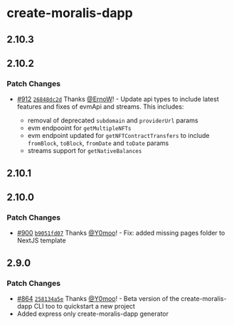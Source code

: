 # create-moralis-dapp

## 2.10.3

## 2.10.2

### Patch Changes

- [#912](https://github.com/MoralisWeb3/Moralis-JS-SDK/pull/912) [`26848dc2d`](https://github.com/MoralisWeb3/Moralis-JS-SDK/commit/26848dc2d5c836e3d2cbbc171b4b247d2222869b) Thanks [@ErnoW](https://github.com/ErnoW)! - Update api types to include latest features and fixes of evmApi and streams. This includes:

  - removal of deprecated `subdomain` and `providerUrl` params
  - evm endpooint for `getMultipleNFTs`
  - evm endpoint updated for `getNFTContractTransfers` to include `fromBlock`, `toBlock`, `fromDate` and `toDate` params
  - streams support for `getNativeBalances`

## 2.10.1

## 2.10.0

### Patch Changes

- [#900](https://github.com/MoralisWeb3/Moralis-JS-SDK/pull/900) [`b9051fd07`](https://github.com/MoralisWeb3/Moralis-JS-SDK/commit/b9051fd07b0bbff0f8662c6af8be4e0d85114660) Thanks [@Y0moo](https://github.com/Y0moo)! - Fix: added missing pages folder to NextJS template

## 2.9.0

### Patch Changes

- [#864](https://github.com/MoralisWeb3/Moralis-JS-SDK/pull/864) [`258134a5e`](https://github.com/MoralisWeb3/Moralis-JS-SDK/commit/258134a5e8110968746331bf76e21d86a67ddfaa) Thanks [@Y0moo](https://github.com/Y0moo)! - Beta version of the create-moralis-dapp CLI too to quickstart a new project
- Added express only create-moralis-dapp generator
